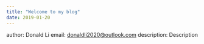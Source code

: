 ```yaml
---
title: "Welcome to my blog"
date: 2019-01-20
---
```

author: Donald Li
email: donaldli2020@outlook.com
description: Description
